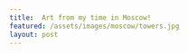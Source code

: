 ```yaml
---
title:  Art from my time in Moscow!
featured: /assets/images/moscow/towers.jpg
layout: post
---
```



<blockquote class="imgur-embed-pub" lang="en" data-id="a/AYEBwQZ" data-context="false" ><a href="//imgur.com/a/AYEBwQZ"></a></blockquote><script async src="//s.imgur.com/min/embed.js" charset="utf-8"></script>
